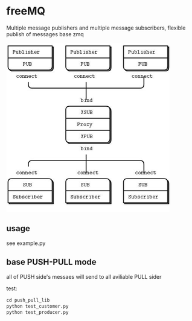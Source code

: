 # freeMQ

Multiple message publishers and multiple message subscribers,  flexible publish of messages
base zmq

![The topology](src.jpg)

## usage

see example.py

## base PUSH-PULL mode

all of PUSH side's messaes will send to all aviliable PULL sider

test:

```shell
cd push_pull_lib
python test_customer.py
python test_producer.py
```
